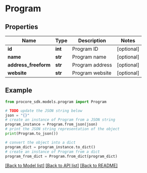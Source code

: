 # Program


## Properties

Name | Type | Description | Notes
------------ | ------------- | ------------- | -------------
**id** | **int** | Program ID | [optional] 
**name** | **str** | Program name | [optional] 
**address_freeform** | **str** | Program address | [optional] 
**website** | **str** | Program website | [optional] 

## Example

```python
from procore_sdk.models.program import Program

# TODO update the JSON string below
json = "{}"
# create an instance of Program from a JSON string
program_instance = Program.from_json(json)
# print the JSON string representation of the object
print(Program.to_json())

# convert the object into a dict
program_dict = program_instance.to_dict()
# create an instance of Program from a dict
program_from_dict = Program.from_dict(program_dict)
```
[[Back to Model list]](../README.md#documentation-for-models) [[Back to API list]](../README.md#documentation-for-api-endpoints) [[Back to README]](../README.md)


